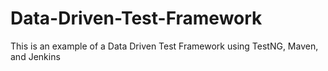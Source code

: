 # Data-Driven-Test-Framework
This is an example of a Data Driven Test Framework using TestNG, Maven, and Jenkins
